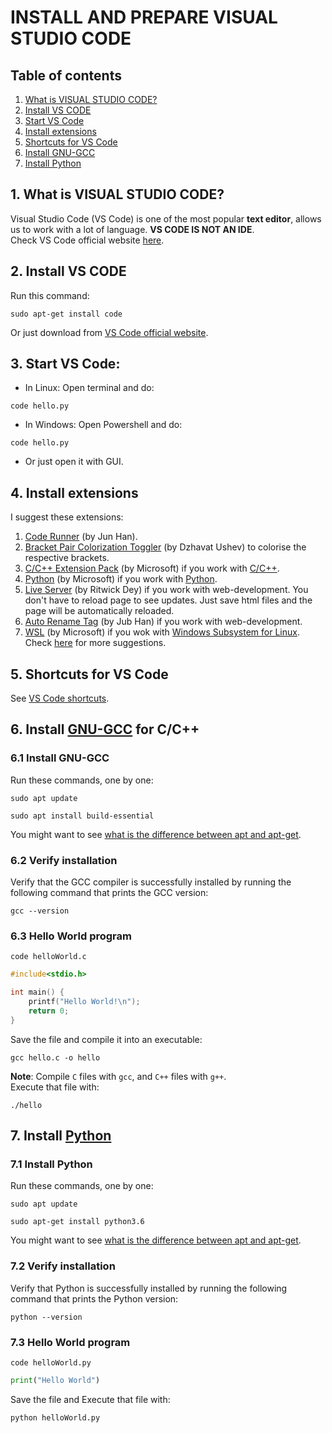 # INSTALL AND PREPARE VISUAL STUDIO CODE
## Table of contents
1. [What is VISUAL STUDIO CODE?](#What_is_VSCODE?)
2. [Install VS CODE](#Install_VS_CODE)
3. [Start VS Code](#Start_VS_Code)
4. [Install extensions](#Install_extensions)
5. [Shortcuts for VS Code](#Shortcuts_for_VS_Code)
6. [Install GNU-GCC](#Install_GNU_GCC)
7. [Install Python](#Install_Python)

## 1. What is VISUAL STUDIO CODE? <a name="What_is_VSCODE?"></a>

Visual Studio Code (VS Code) is one of the most popular **text editor**, allows us to work with a lot of language. **VS CODE IS NOT AN IDE**.\
Check VS Code official website [here](https://code.visualstudio.com/).

## 2. Install VS CODE <a name="Install_VS_CODE"></a>

Run this command:
```console
sudo apt-get install code
```
Or just download from [VS Code official website](https://code.visualstudio.com/).

## 3. Start VS Code: <a name="Start_VS_Code"></a>

* In Linux:
Open terminal and do:
```console
code hello.py
```
* In Windows:
Open Powershell and do:
```console
code hello.py
```
* Or just open it with GUI.

## 4. Install extensions <a name="Install_extensions"></a>

I suggest these extensions:
1. [Code Runner](https://marketplace.visualstudio.com/items?itemName=formulahendry.code-runner) (by Jun Han).
2. [Bracket Pair Colorization Toggler](https://marketplace.visualstudio.com/items?itemName=dzhavat.bracket-pair-toggler) (by Dzhavat Ushev) to colorise the respective brackets.
3. [C/C++ Extension Pack](https://marketplace.visualstudio.com/items?itemName=ms-vscode.cpptools-extension-pack) (by Microsoft) if you work with [C/C++](https://en.cppreference.com/w/).
4. [Python](https://marketplace.visualstudio.com/items?itemName=ms-python.python) (by Microsoft) if you work with [Python](https://www.python.org/).
5. [Live Server](https://marketplace.visualstudio.com/items?itemName=ritwickdey.LiveServer) (by Ritwick Dey) if you work with web-development.
You don't have to reload page to see updates. Just save html files and the page will be automatically reloaded.
6. [Auto Rename Tag](https://marketplace.visualstudio.com/items?itemName=formulahendry.auto-rename-tag) (by Jub Han) if you work with web-development.
7. [WSL](https://marketplace.visualstudio.com/items?itemName=ms-vscode-remote.remote-wsl) (by Microsoft) if you wok with [Windows Subsystem for Linux](https://learn.microsoft.com/en-us/windows/wsl/install).\
Check [here](https://x-team.com/blog/best-vscode-extensions/) for more suggestions.

## 5. Shortcuts for VS Code <a name="Shortcuts_for_VS_Code"></a>

See [VS Code shortcuts](https://code.visualstudio.com/shortcuts/keyboard-shortcuts-windows.pdf).

## 6. Install [GNU-GCC](https://gcc.gnu.org/) for C/C++ <a name="Install_GNU_GCC"></a>
### 6.1 Install GNU-GCC
Run these commands, one by one:
```console
sudo apt update
```
```console
sudo apt install build-essential
```
You might want to see [what is the difference between apt and apt-get](https://askubuntu.com/questions/445384/what-is-the-difference-between-apt-and-apt-get).

### 6.2 Verify installation
Verify that the GCC compiler is successfully installed by running the following command that prints the GCC version:
```console
gcc --version
```
### 6.3 Hello World program
```console
code helloWorld.c
```
```c
#include<stdio.h>

int main() {
    printf("Hello World!\n");
    return 0;
}
```
Save the file and compile it into an executable:
```console
gcc hello.c -o hello
```
**Note**: Compile ```C``` files with ```gcc```, and ```C++``` files with ```g++```. \
Execute that file with:
```console
./hello
```
## 7. Install [Python](https://www.python.org/downloads/) <a name="Install_Python"></a>
### 7.1 Install Python
Run these commands, one by one:
```console
sudo apt update
```
```console
sudo apt-get install python3.6
```
You might want to see [what is the difference between apt and apt-get](https://askubuntu.com/questions/445384/what-is-the-difference-between-apt-and-apt-get).

### 7.2 Verify installation
Verify that Python is successfully installed by running the following command that prints the Python version:
```console
python --version
```
### 7.3 Hello World program
```console
code helloWorld.py
```
```python
print("Hello World")
```
Save the file and Execute that file with:
```console
python helloWorld.py
```
